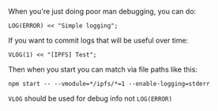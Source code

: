 When you're just doing poor man debugging, you can do:

`LOG(ERROR) << "Simple logging";`

If you want to commit logs that will be useful over time:

`VLOG(1) << "[IPFS] Test";`


Then when you start you can match via file paths like this:

```
npm start -- --vmodule=*/ipfs/*=1 --enable-logging=stderr
```

`VLOG` should be used for debug info not `LOG(ERROR)`